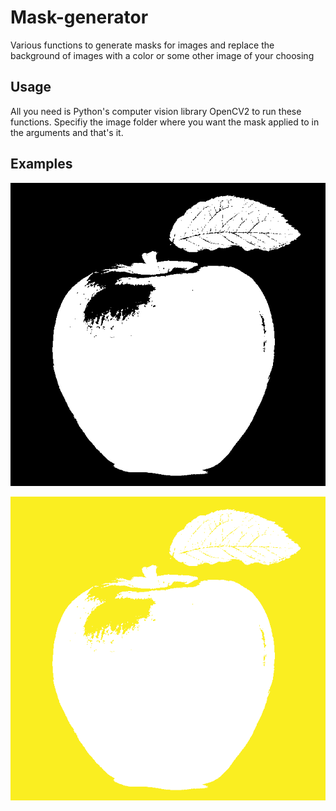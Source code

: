 # Mask-generator
Various functions to generate masks for images and replace the background of images with a color or some other image of your choosing 

## Usage

All you need is Python's computer vision library OpenCV2 to run these functions. Specifiy the image folder where you want the mask applied to in the arguments and that's it. 

## Examples

![Apple image masked!](/example_masks/appleMasked.png)

![Apple image with background replaced with random color!](/example_masks/appleMaskedColoredBG.png)
